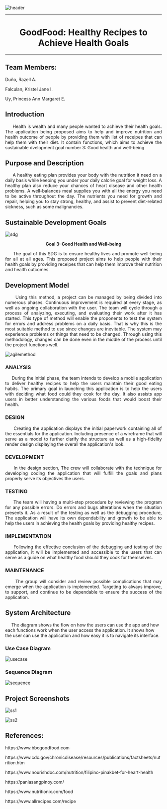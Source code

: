 ![header](https://github.com/PrncssAnnMrgrtUy/GoodFood-Healthy-Recipe-to-Achieve-Health-Goals/assets/114508738/927685e7-3cb5-408d-932f-2d3f2ada0c3c)


***
<h1 align="center">GoodFood: Healthy Recipes to Achieve Health Goals</h1>

***

<h2>Team Members:</h2>
<p>Duño, Razell A.</p>
<p>Falculan, Kristel Jane I.</p>
<p>Uy, Princess Ann Margaret E.</p>

<h2>Introduction</h2>

<p align="justify">&nbsp;&nbsp;&nbsp;&nbsp;&nbsp;Health is wealth and many people wanted to achieve their health goals. The application being proposed aims to help and improve nutrition and health outcome of people by providing them with list of receipes that can help them with their diet. It contain functions, which aims to achieve the sustainable dvelopment goal number 3: Good health and well-being.</p>

<h2>Purpose and Description</h2>

<p align="justify">&nbsp;&nbsp;&nbsp;&nbsp;&nbsp;A healthy eating plan provides your body with the nutrition it need on a daily basis while keeping you under your daily calorie goal for weight loss. A healthy plan also reduce your chances of heart disease and other health problems. A well-balances meal supplies you with all the energy you need to be active throughout the day. The nutrients you need for growth and repair, helping you to stay strong, healthy, and assist to prevent diet-related sickness, such as some malignancies.</p>


<h2>Sustainable Development Goals</h2>


![sdg](https://github.com/PrncssAnnMrgrtUy/GoodFood-Healthy-Recipe-to-Achieve-Health-Goals/assets/114508738/24c5450f-57af-490b-971c-b6e7bcbae069)



<p align="center"><strong>Goal 3: Good Health and Well-being</strong></p>
  
<p align="justify">&nbsp;&nbsp;&nbsp;&nbsp;&nbsp;The goal of this SDG is to ensure healthy lives and promote well-being for all at all ages. This proposed project aims to help people with their health goals by providing receipes that can help them improve their nutrition and health outcomes.</p>

<h2>Development Model</h2>
<p align="justify">&nbsp;&nbsp;&nbsp;&nbsp;&nbsp;Using this method, a project can be managed by being divided into numerous phases. Continuous improvement is required at every stage, as well as ongoing collaboration with the user. The team will cycle through a process of analyzing, executing, and evaluating their work after it has started. This type of method will enable the proponents to test the system for errors and address problems on a daily basis. That is why this is the most suitable method to use since changes are inevitable. The system may experience problems or things that need to be changed. Through using this methodology, changes can be done even in the middle of the process until the project functions well.</p>

![agilemethod](https://github.com/PrncssAnnMrgrtUy/GoodFood-Healthy-Recipe-to-Achieve-Health-Goals/assets/114508738/932ef12c-eba4-487a-8184-25698979dd65)

<h3>ANALYSIS</h3>
     <p align="justify">&nbsp;&nbsp;&nbsp;&nbsp;&nbsp;During the initial phase, the team intends to develop a mobile application to deliver healthy recipes to help the users maintain their good eating habits. The primary goal in launching this application is to help the users with deciding what food could they cook for the day. It also assists app users in better understanding the various foods that would boost their health.</p>

<h3>DESIGN</h3>
     <p align="justify">&nbsp;&nbsp;&nbsp;&nbsp;&nbsp;Creating the application displays the initial paperwork containing all of the essentials for the application. Including presence of a wireframe that will serve as a model to further clarify the structure as well as a high-fidelity render design displaying the overall the application's look.</p>

<h3>DEVELOPMENT</h3>
    <p align="justify">&nbsp;&nbsp;&nbsp;&nbsp;&nbsp;In the design section, The crew will collaborate with the technique for developing coding the application that will fulfill the goals and plans properly serve its objectives the users.</p>

<h3>TESTING</h3>
    <p align="justify">&nbsp;&nbsp;&nbsp;&nbsp;&nbsp;The team will having a multi-step procedure by reviewing the program for any possible errors. Do errors and bugs alterations when the situation presents it. As a result of the testing as well as the debugging procedure, The application will have its own dependability and growth to be able to help the users in achieving the health goals by providing healthy recipes. </p>

<h3>IMPLEMENTATION</h3>
   <p align="justify">&nbsp;&nbsp;&nbsp;&nbsp;&nbsp;Following the effective conclusion of the debugging and testing of the application, it will be implemented and accessible to the users that can serve as a guide on what healthy food should they cook for themselves.</p>

<h3>MAINTENANCE</h3>
     <p align="justify">&nbsp;&nbsp;&nbsp;&nbsp;&nbsp;The group will consider and review possible complications that may emerge when the application is implemented. Targeting to always improve, to support, and continue to be dependable to ensure the success of the application.</p>

<h2>System Architecture</h2>
<p>&nbsp;&nbsp;&nbsp;&nbsp;&nbsp;The diagram shows the flow on how the users can use the app and how each functions work when the user access the application. It shows how the user can use the application and how easy it is to navigate its interface.</p>

<h3>Use Case Diagram</h3>

![usecase](https://github.com/PrncssAnnMrgrtUy/GoodFood-Healthy-Recipe-to-Achieve-Health-Goals/assets/114508738/c504b125-1957-45f0-9c00-4ea215b7ab00)

<h3>Sequence Diagram</h3>

![sequence](https://github.com/PrncssAnnMrgrtUy/GoodFood-Healthy-Recipe-to-Achieve-Health-Goals/assets/114508738/a0e85141-41d2-43fc-8864-2439a5eaad96)



<h2>Project Screenshots</h2>

![ss1](https://github.com/PrncssAnnMrgrtUy/GoodFood-Healthy-Recipe-to-Achieve-Health-Goals/assets/114508738/03baa88d-3db0-4847-b80c-20798fbe485b)

![ss2](https://github.com/PrncssAnnMrgrtUy/GoodFood-Healthy-Recipe-to-Achieve-Health-Goals/assets/114508738/4d9cac6d-e36c-4121-a4cc-b47bbee72bb9)

<h2>References:</h2>
<p>https://www.bbcgoodfood.com</p>
<p>https://www.cdc.gov/chronicdisease/resources/publications/factsheets/nutrition.htm</p>
<p>https://www.nourishdoc.com/nutrition/filipino-pinakbet-for-heart-health</p>
<p>https://panlasangpinoy.com/</p>
<p>https://www.nutritionix.com/food</p>
<p>https://www.allrecipes.com/recipe</p>

